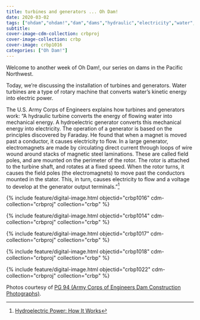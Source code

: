 ```yaml
---
title: turbines and generators ... Oh Dam!
date: 2020-03-02
tags: ["ohdam","ohdam!","dam","dams","hydraulic","electricity","water","irrigation","ColumbiaRiver","ColumbiaRiverBasin"]
subtitle: 
cover-image-cdm-collection: crbproj
cover-image-collection: crbp
cover-image: crbp1016
categories: ["Oh Dam!"]
---
```


Welcome to another week of Oh Dam!, our series on
dams in the Pacific Northwest.

Today, we’re discussing the installation of turbines and
generators. Water turbines are a type of rotary machine that converts
water’s kinetic energy into electric power.

The U.S. Army Corps of Engineers explains how turbines
and generators work: “A hydraulic turbine converts the energy of flowing water
into mechanical energy. A hydroelectric generator converts this mechanical
energy into electricity. The operation of a generator is based on the
principles discovered by Faraday. He found that when a magnet is moved past a
conductor, it causes electricity to flow. In a large generator, electromagnets
are made by circulating direct current through loops of wire wound around
stacks of magnetic steel laminations. These are called field poles, and are
mounted on the perimeter of the rotor. The rotor is attached to the turbine
shaft, and rotates at a fixed speed. When the rotor turns, it causes the field
poles (the electromagnets) to move past the conductors mounted in the stator.
This, in turn, causes electricity to flow and a voltage to develop at the
generator output terminals.”[^1]

{% include feature/digital-image.html objectid="crbp1016" cdm-collection="crbproj" collection="crbp" %}

{% include feature/digital-image.html objectid="crbp1014" cdm-collection="crbproj" collection="crbp" %}

{% include feature/digital-image.html objectid="crbp1017" cdm-collection="crbproj" collection="crbp" %}

{% include feature/digital-image.html objectid="crbp1018" cdm-collection="crbproj" collection="crbp" %}

{% include feature/digital-image.html objectid="crbp1022" cdm-collection="crbproj" collection="crbp" %}

[^1]: [Hydroelectric Power: How It Works](https://www.usgs.gov/special-topic/water-science-school/science/hydroelectric-power-how-it-works?qt-science_center_objects=0#qt-science_center_objects)

Photos courtesy of [PG 94 (Army Corps of Engineers Dam Construction Photographs)](https://archiveswest.orbiscascade.org/ark:/80444/xv165618/op=fstyle.aspx?t=k&amp;q=).
